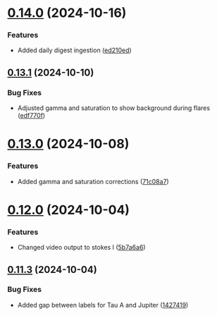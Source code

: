 # [0.14.0](https://github.com/epic-astronomy/LWA_EPIC/compare/v0.13.1...v0.14.0) (2024-10-16)


### Features

* Added daily digest ingestion ([ed210ed](https://github.com/epic-astronomy/LWA_EPIC/commit/ed210ed404ea98baf48766f48a4be8bd561f8568))



## [0.13.1](https://github.com/epic-astronomy/LWA_EPIC/compare/v0.13.0...v0.13.1) (2024-10-10)


### Bug Fixes

* Adjusted gamma and saturation to show background during flares ([edf770f](https://github.com/epic-astronomy/LWA_EPIC/commit/edf770f4b4bd35afea6e69fb482cf8cc69701782))



# [0.13.0](https://github.com/epic-astronomy/LWA_EPIC/compare/v0.12.0...v0.13.0) (2024-10-08)


### Features

* Added gamma and saturation corrections ([71c08a7](https://github.com/epic-astronomy/LWA_EPIC/commit/71c08a71c49ff9d51d58733039b3a331b69857b1))



# [0.12.0](https://github.com/epic-astronomy/LWA_EPIC/compare/v0.11.3...v0.12.0) (2024-10-04)


### Features

* Changed video output to stokes I ([5b7a6a6](https://github.com/epic-astronomy/LWA_EPIC/commit/5b7a6a61caf863e6423040e438b07dff41abd68b))



## [0.11.3](https://github.com/epic-astronomy/LWA_EPIC/compare/v0.11.2...v0.11.3) (2024-10-04)


### Bug Fixes

* Added gap between labels for Tau A and Jupiter ([1427419](https://github.com/epic-astronomy/LWA_EPIC/commit/14274196f5361d0ba45022f5d8f5a6e8135f67f0))



